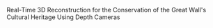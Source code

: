 Real-Time 3D Reconstruction for the Conservation of the Great Wall's Cultural Heritage Using Depth Cameras
